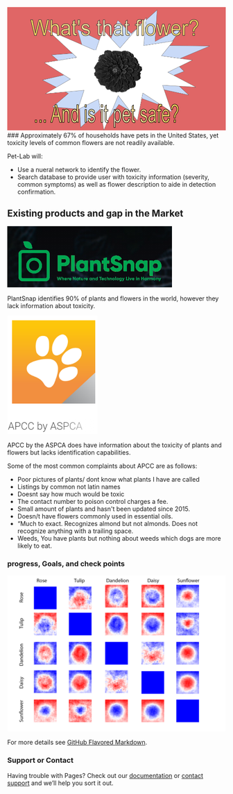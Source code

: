 <img src="Title_1.png" alt="hi" class="inline"/>
### Approximately 67% of households have pets in the United States, yet toxicity levels of common flowers are not readily available. 

Pet-Lab will:
- Use a nueral network to identify the flower.
- Search database to provide user with toxicity information (severity, common symptoms) as well as flower description to aide in detection confirmation.


## Existing products and gap in the Market

<img src="plantsnap.PNG" alt="hi" class="inline"/>

PlantSnap identifies 90% of plants and flowers in the world, however they lack information about toxicity.

<img src="apcc.PNG" alt="hi" class="inline"/>  

APCC by the ASPCA does have information about the toxicity of plants and flowers but lacks identification capabilities. 

Some of the most common complaints about APCC are as follows:
- Poor pictures of plants/ dont know what plants I have are called
- Listings by common not latin names
- Doesnt say how much would be toxic
- The contact number to poison control charges a fee.
- Small amount of plants and hasn't been updated since 2015.
- Doesn/t have flowers commonly used in essential oils.
- “Much to exact. Recognizes almond but not almonds. Does not recognize anything    with a trailing space.
- Weeds,  You have plants but nothing about weeds which dogs are more likely to eat.

### progress, Goals, and check points

<img src="Contrast.png" alt="hi" class="inline"/>

For more details see [GitHub Flavored Markdown](https://guides.github.com/features/mastering-markdown/).





### Support or Contact

Having trouble with Pages? Check out our [documentation](https://docs.github.com/categories/github-pages-basics/) or [contact support](https://support.github.com/contact) and we’ll help you sort it out.
